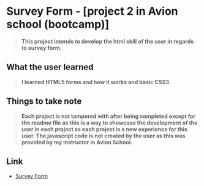 # Survey Form - [project 2 in Avion school (bootcamp)] 
>**This project intends to develop the html skill of the user in regards to survey form.**

## What the user learned
>**I learned HTML5 forms and how it works and basic CSS3.**

## Things to take note
>**Each project is not tampered with after being completed except for the readme file as this is a way to showcase the development of the user in each project as each project is a new experience for this user. The javascript code is not created by the user as this was provided by my instructor in Avion School.**

## Link
- [Survey Form](https://vincent-larisma.github.io/SurveyForm/)

